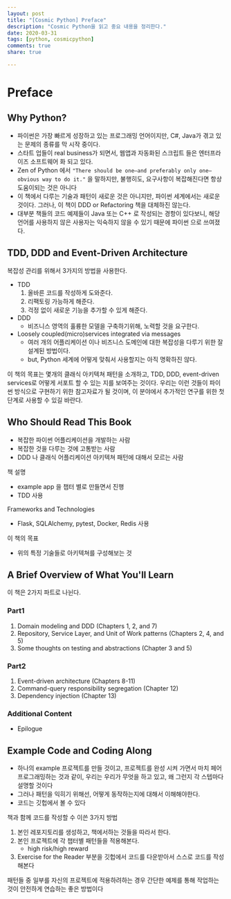 ```yaml
---
layout: post
title: "[Cosmic Python] Preface"
description: "Cosmic Python을 읽고 중요 내용을 정리한다."
date: 2020-03-31
tags: [python, cosmicpython]
comments: true
share: true

---
```




# Preface

## Why Python?

*   파이썬은 가장 빠르게 성장하고 있는 프로그래밍 언어이지만, C#, Java가 겪고 있는 문제의 종류를 막 시작 중이다.
*   스타트 업들이 real business가 되면서, 웹앱과 자동화된 스크립트 들은 엔터프라이즈 소프트웨어 화 되고 있다.
*   Zen of Python 에서 `"There should be one—and preferably only one—obvious way to do it."` 을 말하지만, 불행히도, 요구사항이 복잡해진다면 항상 도움이되는 것은 아니다
*   이 책에서 다루는 기술과 패턴이 새로운 것은 아니지만, 파이썬 세계에서는 새로운 것이다. 그러나, 이 책이 DDD or Refactoring 책을 대체하진 않는다.
*   대부분 책들의 코드 예제들이 Java 또는 C++ 로 작성되는 경항이 있다보니, 해당 언어를 사용하지 않은 사용자는 익숙하지 않을 수 있기 때문에 파이썬 으로 쓰여졌다.

## TDD, DDD and Event-Driven Architecture

복잡성 관리를 위해서 3가지의 방법을 사용한다.

*   TDD
    1.  올바른 코드를 작성하게 도와준다.
    2.  리팩토링 가능하게 해준다.
    3.  걱정 없이 새로운 기능을 추가할 수 있게 해준다.
*   DDD
    *   비즈니스 영역의 훌륭한 모델을 구축하기위해, 노력할 것을 요구한다.
*   Loosely coupled(micro)services integrated via messages
    *   여러 개의 어플리케이션 이나 비즈니스 도메인에 대한 복잡성을 다루기 위한 잘 설계된 방법이다.
    *   but, Python 세계에 어떻게 맞춰서 사용할지는 아직 명확하진 않다.

이 책의 목표는 몇개의 클래식 아키텍쳐 패턴을 소개하고, TDD, DDD, event-driven services로 어떻게 서포트 할 수 있는 지를 보여주는 것이다. 우리는 이런 것들이 파이썬 방식으로 구현하기 위한 참고자료가 될 것이며, 이 분야에서 추가적인 연구를 위한 첫 단계로 사용할 수 있길 바란다.



## Who Should Read This Book

*   복잡한 파이썬 어플리케이션을 개발하는 사람
*   복잡한 것을 다루는 것에 고통받는 사람
*   DDD 나 클래식 어플리케이션 아키텍쳐 패턴에 대해서 모르는 사람



책 설명

*   example app 을 챕터 별로 만들면서 진행
*   TDD 사용



Frameworks and Technologies

*   Flask, SQLAlchemy, pytest, Docker, Redis 사용



이 책의 목표

*   위의 특정 기술들로 아키텍쳐를 구성해보는 것

## A Brief Overview of What You'll Learn

이 책은 2가지 파트로 나뉜다.

### Part1

1.  Domain modeling and DDD (Chapters 1, 2, and 7)
2.  Repository, Service Layer, and Unit of Work patterns (Chapters 2, 4, and 5)
3.  Some thoughts on testing and abstractions (Chapter 3 and 5)



### Part2

1.  Event-driven architecture (Chapters 8-11)
2.  Command-query responsibility segregation (Chapter 12)
3.  Dependency injection (Chapter 13)



### Additional Content

*   Epilogue

## Example Code and Coding Along

*   하나의 example 프로젝트를 만들 것이고, 프로젝트를 완성 시켜 가면서 마치 페어 프로그래밍하는 것과 같이, 우리는 우리가 무엇을 하고 있고, 왜 그런지 각 스텝마다 설명할 것이다
*   그러나 패턴을 익히기 위해선, 어떻게 동작하는지에 대해서 이해해야한다.
*   코드는 깃헙에서 볼 수 있다



책과 함께 코드를 작성할 수 이쓴 3가지 방법

1.  본인 레포지토리를 생성하고, 책에서하는 것들을 따라서 한다.
2.  본인 프로젝트에 각 챕터별 패턴들을 적용해본다.
    *   high risk/high reward 
3.  Exercise for the Reader 부분을 깃헙에서 코드를 다운받아서 스스로 코드를 작성해본다



패턴들 중 일부를 자신의 프로젝트에 적용하려하는 경우 간단한 예제를 통해 작업하는 것이 안전하게 연습하는 좋은 방법이다





